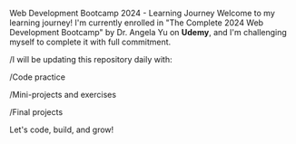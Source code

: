 Web Development Bootcamp 2024 - Learning Journey
Welcome to my learning journey!
I'm currently enrolled in "The Complete 2024 Web Development Bootcamp" by Dr. Angela Yu on **Udemy**, and I'm challenging myself to complete it with full commitment.

/I will be updating this repository daily with:

/Code practice

/Mini-projects and exercises

/Final projects

Let's code, build, and grow!
